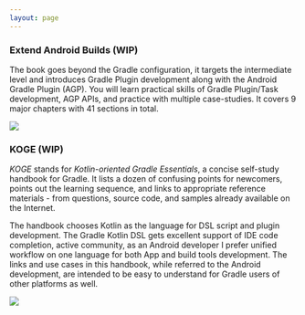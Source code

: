 ```yaml
---
layout: page
---
```


### Extend Android Builds (WIP)

The book goes beyond the Gradle configuration, it targets the intermediate level and introduces Gradle Plugin development along with the Android Gradle Plugin (AGP). You will learn practical skills of Gradle Plugin/Task development, AGP APIs, and practice with multiple case-studies. It covers 9 major chapters with 41 sections in total.

![](https://2bab-images.lastmayday.com/Android%E6%9E%84%E5%BB%BA%E4%B8%8E%E6%9E%B6%E6%9E%84%E5%AE%9E%E6%88%98-%E7%94%B5%E5%AD%90%E7%89%88%E5%B0%81%E9%9D%A2-%E7%AB%8B%E4%BD%93.png?imageslim)

### KOGE (WIP)

*KOGE* stands for *Kotlin-oriented Gradle Essentials*, a concise self-study handbook for Gradle. It lists a dozen of confusing points for newcomers, points out the learning sequence, and links to appropriate reference materials - from questions, source code, and samples already available on the Internet.

The handbook chooses Kotlin as the language for DSL script and plugin development. The Gradle Kotlin DSL gets excellent support of IDE code completion, active community, as an Android developer I prefer unified workflow on one language for both App and build tools development. The links and use cases in this handbook, while referred to the Android development, are intended to be easy to understand for Gradle users of other platforms as well.

![](https://2bab-images.lastmayday.com/koge-book-cover.png?imageslim)